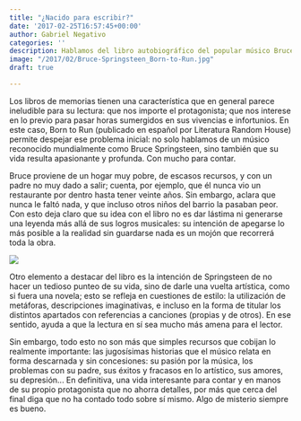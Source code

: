 ```yaml
---
title: "¿Nacido para escribir?"
date: '2017-02-25T16:57:45+00:00'
author: Gabriel Negativo
categories: ''
description: Hablamos del libro autobiográfico del popular músico Bruce Springsteen.
image: "/2017/02/Bruce-Springsteen_Born-to-Run.jpg"
draft: true

---
```

Los libros de memorias tienen una característica que en general parece ineludible para su lectura: que nos importe el protagonista; que nos interese en lo previo para pasar horas sumergidos en sus vivencias e infortunios. En este caso, Born to Run (publicado en español por Literatura Random House) permite despejar ese problema inicial: no solo hablamos de un músico reconocido mundialmente como Bruce Springsteen, sino también que su vida resulta apasionante y profunda. Con mucho para contar.

Bruce proviene de un hogar muy pobre, de escasos recursos, y con un padre no muy dado a salir; cuenta, por ejemplo, que él nunca vio un restaurante por dentro hasta tener veinte años. Sin embargo, aclara que nunca le faltó nada, y que incluso otros niños del barrio la pasaban peor. Con esto deja claro que su idea con el libro no es dar lástima ni generarse una leyenda más allá de sus logros musicales: su intención de apegarse lo más posible a la realidad sin guardarse nada es un mojón que recorrerá toda la obra.

![](/img/2017/02/bruce_springsteen_bio6.jpg)

Otro elemento a destacar del libro es la intención de Springsteen de no hacer un tedioso punteo de su vida, sino de darle una vuelta artística, como si fuera una novela; esto se refleja en cuestiones de estilo: la utilización de metáforas, descripciones imaginativas, e incluso en la forma de titular los distintos apartados con referencias a canciones (propias y de otros). En ese sentido, ayuda a que la lectura en sí sea mucho más amena para el lector.

Sin embargo, todo esto no son más que simples recursos que cobijan lo realmente importante: las jugosísimas historias que el músico relata en forma descarnada y sin concesiones: su pasión por la música, los problemas con su padre, sus éxitos y fracasos en lo artístico, sus amores, su depresión... En definitiva, una vida interesante para contar y en manos de su propio protagonista que no ahorra detalles, por más que cerca del final diga que no ha contado todo sobre sí mismo. Algo de misterio siempre es bueno.